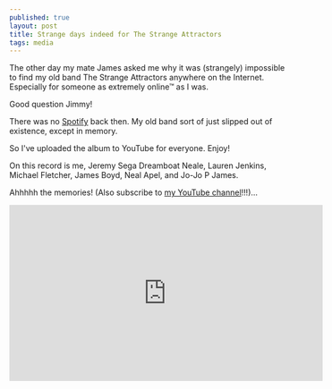 ```yaml
---
published: true
layout: post
title: Strange days indeed for The Strange Attractors
tags: media
---
```

The other day my mate James asked me why it was (strangely) impossible to find my old band The Strange Attractors anywhere on the Internet. Especially for someone as extremely online&trade; as I was.

Good question Jimmy!

There was no [Spotify](https://open.spotify.com/user/phocksx) back then. My old band sort of just slipped out of existence, except in memory.

So I've uploaded the album to YouTube for everyone. Enjoy!

On this record is me, Jeremy Sega Dreamboat Neale, Lauren Jenkins, Michael Fletcher, James Boyd, Neal Apel, and Jo-Jo P James.

Ahhhhh the memories! (Also subscribe to [my YouTube channel](https://www.youtube.com/c/JoshuaByrd)!!!)...

<iframe width="560" height="315" src="https://www.youtube.com/embed/hJpDGAeRN5M" frameborder="0" allow="autoplay; encrypted-media" allowfullscreen></iframe>